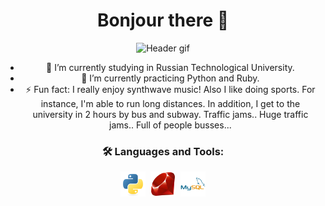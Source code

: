 <h1 align="center">Bonjour there 👋</h1>

<div style="text-align: center" id="about-me">
  <img src="images/cyber_gif.gif" alt="Header gif" title="Header gif" width="1000">

  - 🔭 I’m currently studying in Russian Technological University.
  - 🌱 I’m currently practicing Python and Ruby.
  - ⚡ Fun fact: I really enjoy synthwave music! Also I like doing sports. For instance, I'm able to run long distances. In
    addition, I get to the university in 2 hours by bus and subway. Traffic jams.. Huge traffic jams.. Full of people
    busses...

</div>

<div align="center" id="languages-and-tools">

  ### :hammer_and_wrench: Languages and Tools:

  <img src="https://github.com/devicons/devicon/blob/master/icons/python/python-original.svg" title="Python" alt="Python" width="40" height="40"/>&nbsp;
  <img src="https://github.com/devicons/devicon/blob/master/icons/ruby/ruby-original.svg" title="Ruby" alt="Ruby" width="40" height="40"/>&nbsp;
  <img src="https://github.com/devicons/devicon/blob/master/icons/mysql/mysql-original-wordmark.svg" title="MySQL"  alt="MySQL" width="40" height="40"/>

</div>
